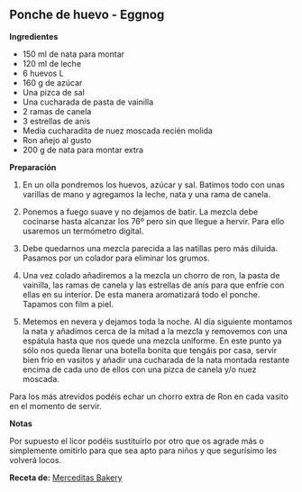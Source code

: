 ## Ponche de huevo - Eggnog

**Ingredientes**

- 150 ml de nata para montar
- 120 ml de leche
- 6 huevos L
- 160 g de azúcar
- Una pizca de sal
- Una cucharada de pasta de vainilla
- 2 ramas de canela
- 3 estrellas de anís
- Media cucharadita de nuez moscada recién molida
- Ron añejo al gusto
- 200 g de nata para montar extra

**Preparación**

1. En un olla pondremos los huevos, azúcar y sal. Batimos todo con unas varillas de mano y agregamos la leche, nata y una rama de canela.

2. Ponemos a fuego suave y no dejamos de batir. La mezcla debe cocinarse hasta alcanzar los 76º pero sin que llegue a hervir. Para ello usaremos un termómetro digital. 

3. Debe quedarnos una mezcla parecida a las natillas pero más diluida. Pasamos por un colador para eliminar los grumos. 

4. Una vez colado añadiremos a la mezcla un chorro de ron, la pasta de vainilla, las ramas de canela y las estrellas de anís para que enfríe con ellas en su interior. De esta manera aromatizará todo el ponche. Tapamos con film a piel.

5. Metemos en nevera y dejamos toda la noche. Al día siguiente montamos la nata y añadimos cerca de la mitad a la mezcla y removemos con una espátula hasta que nos quede una mezcla uniforme. En este punto ya sólo nos queda llenar una botella bonita que tengáis por casa, servir bien frío en vasitos y añadir una cucharada de la nata montada restante encima de cada uno de ellos con una pizca de canela y/o nuez moscada.

Para los más atrevidos podéis echar un chorro extra de Ron en cada vasito en el momento de servir.

**Notas**

Por supuesto el licor podéis sustituirlo por otro que os agrade más o simplemente omitirlo para que sea apto para niños y que segurísimo les volverá locos.

**Receta de:** [Merceditas Bakery](http://merceditasbakery.blogspot.com.es/2015/12/eggnog-ponche-de-huevo-con-alegria.html)
